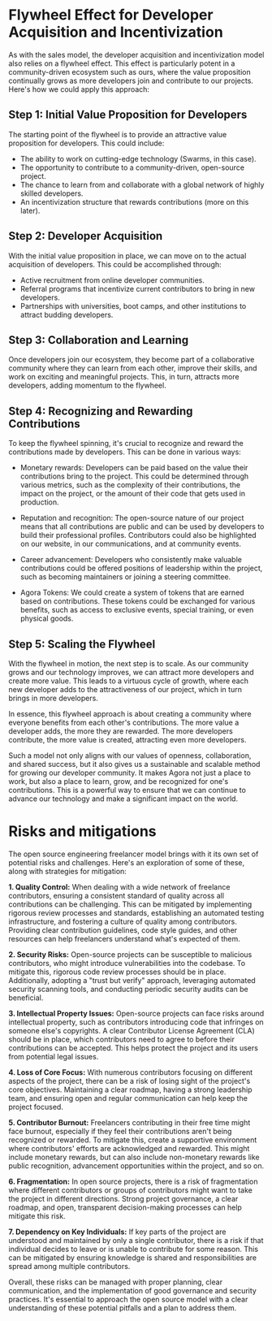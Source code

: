 # Flywheel Effect for Developer Acquisition and Incentivization

As with the sales model, the developer acquisition and incentivization model also relies on a flywheel effect. This effect is particularly potent in a community-driven ecosystem such as ours, where the value proposition continually grows as more developers join and contribute to our projects. Here's how we could apply this approach:

## Step 1: Initial Value Proposition for Developers
The starting point of the flywheel is to provide an attractive value proposition for developers. This could include:

- The ability to work on cutting-edge technology (Swarms, in this case).
- The opportunity to contribute to a community-driven, open-source project.
- The chance to learn from and collaborate with a global network of highly skilled developers.
- An incentivization structure that rewards contributions (more on this later).

## Step 2: Developer Acquisition
With the initial value proposition in place, we can move on to the actual acquisition of developers. This could be accomplished through:

- Active recruitment from online developer communities.
- Referral programs that incentivize current contributors to bring in new developers.
- Partnerships with universities, boot camps, and other institutions to attract budding developers.

## Step 3: Collaboration and Learning
Once developers join our ecosystem, they become part of a collaborative community where they can learn from each other, improve their skills, and work on exciting and meaningful projects. This, in turn, attracts more developers, adding momentum to the flywheel.

## Step 4: Recognizing and Rewarding Contributions
To keep the flywheel spinning, it's crucial to recognize and reward the contributions made by developers. This can be done in various ways:

- Monetary rewards: Developers can be paid based on the value their contributions bring to the project. This could be determined through various metrics, such as the complexity of their contributions, the impact on the project, or the amount of their code that gets used in production.
  
- Reputation and recognition: The open-source nature of our project means that all contributions are public and can be used by developers to build their professional profiles. Contributors could also be highlighted on our website, in our communications, and at community events.

- Career advancement: Developers who consistently make valuable contributions could be offered positions of leadership within the project, such as becoming maintainers or joining a steering committee.

- Agora Tokens: We could create a system of tokens that are earned based on contributions. These tokens could be exchanged for various benefits, such as access to exclusive events, special training, or even physical goods.

## Step 5: Scaling the Flywheel
With the flywheel in motion, the next step is to scale. As our community grows and our technology improves, we can attract more developers and create more value. This leads to a virtuous cycle of growth, where each new developer adds to the attractiveness of our project, which in turn brings in more developers.

In essence, this flywheel approach is about creating a community where everyone benefits from each other's contributions. The more value a developer adds, the more they are rewarded. The more developers contribute, the more value is created, attracting even more developers.

Such a model not only aligns with our values of openness, collaboration, and shared success, but it also gives us a sustainable and scalable method for growing our developer community. It makes Agora not just a place to work, but also a place to learn, grow, and be recognized for one's contributions. This is a powerful way to ensure that we can continue to advance our technology and make a significant impact on the world.


# Risks and mitigations

The open source engineering freelancer model brings with it its own set of potential risks and challenges. Here's an exploration of some of these, along with strategies for mitigation:

**1. Quality Control:** When dealing with a wide network of freelance contributors, ensuring a consistent standard of quality across all contributions can be challenging. This can be mitigated by implementing rigorous review processes and standards, establishing an automated testing infrastructure, and fostering a culture of quality among contributors. Providing clear contribution guidelines, code style guides, and other resources can help freelancers understand what's expected of them.

**2. Security Risks:** Open-source projects can be susceptible to malicious contributors, who might introduce vulnerabilities into the codebase. To mitigate this, rigorous code review processes should be in place. Additionally, adopting a "trust but verify" approach, leveraging automated security scanning tools, and conducting periodic security audits can be beneficial.

**3. Intellectual Property Issues:** Open-source projects can face risks around intellectual property, such as contributors introducing code that infringes on someone else's copyrights. A clear Contributor License Agreement (CLA) should be in place, which contributors need to agree to before their contributions can be accepted. This helps protect the project and its users from potential legal issues.

**4. Loss of Core Focus:** With numerous contributors focusing on different aspects of the project, there can be a risk of losing sight of the project's core objectives. Maintaining a clear roadmap, having a strong leadership team, and ensuring open and regular communication can help keep the project focused.

**5. Contributor Burnout:** Freelancers contributing in their free time might face burnout, especially if they feel their contributions aren't being recognized or rewarded. To mitigate this, create a supportive environment where contributors' efforts are acknowledged and rewarded. This might include monetary rewards, but can also include non-monetary rewards like public recognition, advancement opportunities within the project, and so on.

**6. Fragmentation:** In open source projects, there is a risk of fragmentation where different contributors or groups of contributors might want to take the project in different directions. Strong project governance, a clear roadmap, and open, transparent decision-making processes can help mitigate this risk.

**7. Dependency on Key Individuals:** If key parts of the project are understood and maintained by only a single contributor, there is a risk if that individual decides to leave or is unable to contribute for some reason. This can be mitigated by ensuring knowledge is shared and responsibilities are spread among multiple contributors.

Overall, these risks can be managed with proper planning, clear communication, and the implementation of good governance and security practices. It's essential to approach the open source model with a clear understanding of these potential pitfalls and a plan to address them.